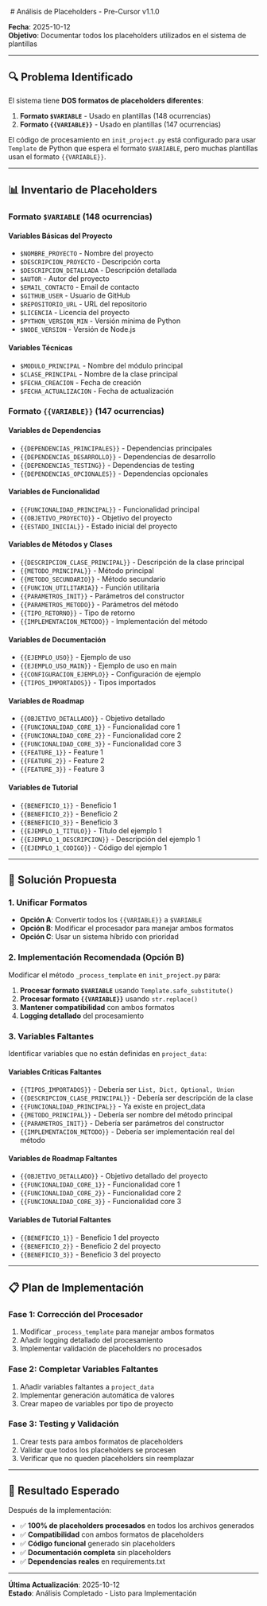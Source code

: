  # Análisis de Placeholders - Pre-Cursor v1.1.0

**Fecha**: 2025-10-12  
**Objetivo**: Documentar todos los placeholders utilizados en el sistema de plantillas

---

## 🔍 Problema Identificado

El sistema tiene **DOS formatos de placeholders diferentes**:

1. **Formato `$VARIABLE`** - Usado en plantillas (148 ocurrencias)
2. **Formato `{{VARIABLE}}`** - Usado en plantillas (147 ocurrencias)

El código de procesamiento en `init_project.py` está configurado para usar `Template` de Python que espera el formato `$VARIABLE`, pero muchas plantillas usan el formato `{{VARIABLE}}`.

---

## 📊 Inventario de Placeholders

### Formato `$VARIABLE` (148 ocurrencias)

#### Variables Básicas del Proyecto
- `$NOMBRE_PROYECTO` - Nombre del proyecto
- `$DESCRIPCION_PROYECTO` - Descripción corta
- `$DESCRIPCION_DETALLADA` - Descripción detallada
- `$AUTOR` - Autor del proyecto
- `$EMAIL_CONTACTO` - Email de contacto
- `$GITHUB_USER` - Usuario de GitHub
- `$REPOSITORIO_URL` - URL del repositorio
- `$LICENCIA` - Licencia del proyecto
- `$PYTHON_VERSION_MIN` - Versión mínima de Python
- `$NODE_VERSION` - Versión de Node.js

#### Variables Técnicas
- `$MODULO_PRINCIPAL` - Nombre del módulo principal
- `$CLASE_PRINCIPAL` - Nombre de la clase principal
- `$FECHA_CREACION` - Fecha de creación
- `$FECHA_ACTUALIZACION` - Fecha de actualización

### Formato `{{VARIABLE}}` (147 ocurrencias)

#### Variables de Dependencias
- `{{DEPENDENCIAS_PRINCIPALES}}` - Dependencias principales
- `{{DEPENDENCIAS_DESARROLLO}}` - Dependencias de desarrollo
- `{{DEPENDENCIAS_TESTING}}` - Dependencias de testing
- `{{DEPENDENCIAS_OPCIONALES}}` - Dependencias opcionales

#### Variables de Funcionalidad
- `{{FUNCIONALIDAD_PRINCIPAL}}` - Funcionalidad principal
- `{{OBJETIVO_PROYECTO}}` - Objetivo del proyecto
- `{{ESTADO_INICIAL}}` - Estado inicial del proyecto

#### Variables de Métodos y Clases
- `{{DESCRIPCION_CLASE_PRINCIPAL}}` - Descripción de la clase principal
- `{{METODO_PRINCIPAL}}` - Método principal
- `{{METODO_SECUNDARIO}}` - Método secundario
- `{{FUNCION_UTILITARIA}}` - Función utilitaria
- `{{PARAMETROS_INIT}}` - Parámetros del constructor
- `{{PARAMETROS_METODO}}` - Parámetros del método
- `{{TIPO_RETORNO}}` - Tipo de retorno
- `{{IMPLEMENTACION_METODO}}` - Implementación del método

#### Variables de Documentación
- `{{EJEMPLO_USO}}` - Ejemplo de uso
- `{{EJEMPLO_USO_MAIN}}` - Ejemplo de uso en main
- `{{CONFIGURACION_EJEMPLO}}` - Configuración de ejemplo
- `{{TIPOS_IMPORTADOS}}` - Tipos importados

#### Variables de Roadmap
- `{{OBJETIVO_DETALLADO}}` - Objetivo detallado
- `{{FUNCIONALIDAD_CORE_1}}` - Funcionalidad core 1
- `{{FUNCIONALIDAD_CORE_2}}` - Funcionalidad core 2
- `{{FUNCIONALIDAD_CORE_3}}` - Funcionalidad core 3
- `{{FEATURE_1}}` - Feature 1
- `{{FEATURE_2}}` - Feature 2
- `{{FEATURE_3}}` - Feature 3

#### Variables de Tutorial
- `{{BENEFICIO_1}}` - Beneficio 1
- `{{BENEFICIO_2}}` - Beneficio 2
- `{{BENEFICIO_3}}` - Beneficio 3
- `{{EJEMPLO_1_TITULO}}` - Título del ejemplo 1
- `{{EJEMPLO_1_DESCRIPCION}}` - Descripción del ejemplo 1
- `{{EJEMPLO_1_CODIGO}}` - Código del ejemplo 1

---

## 🔧 Solución Propuesta

### 1. Unificar Formatos
- **Opción A**: Convertir todos los `{{VARIABLE}}` a `$VARIABLE`
- **Opción B**: Modificar el procesador para manejar ambos formatos
- **Opción C**: Usar un sistema híbrido con prioridad

### 2. Implementación Recomendada (Opción B)
Modificar el método `_process_template` en `init_project.py` para:

1. **Procesar formato `$VARIABLE`** usando `Template.safe_substitute()`
2. **Procesar formato `{{VARIABLE}}`** usando `str.replace()`
3. **Mantener compatibilidad** con ambos formatos
4. **Logging detallado** del procesamiento

### 3. Variables Faltantes
Identificar variables que no están definidas en `project_data`:

#### Variables Críticas Faltantes
- `{{TIPOS_IMPORTADOS}}` - Debería ser `List, Dict, Optional, Union`
- `{{DESCRIPCION_CLASE_PRINCIPAL}}` - Debería ser descripción de la clase
- `{{FUNCIONALIDAD_PRINCIPAL}}` - Ya existe en project_data
- `{{METODO_PRINCIPAL}}` - Debería ser nombre del método principal
- `{{PARAMETROS_INIT}}` - Debería ser parámetros del constructor
- `{{IMPLEMENTACION_METODO}}` - Debería ser implementación real del método

#### Variables de Roadmap Faltantes
- `{{OBJETIVO_DETALLADO}}` - Objetivo detallado del proyecto
- `{{FUNCIONALIDAD_CORE_1}}` - Funcionalidad core 1
- `{{FUNCIONALIDAD_CORE_2}}` - Funcionalidad core 2
- `{{FUNCIONALIDAD_CORE_3}}` - Funcionalidad core 3

#### Variables de Tutorial Faltantes
- `{{BENEFICIO_1}}` - Beneficio 1 del proyecto
- `{{BENEFICIO_2}}` - Beneficio 2 del proyecto
- `{{BENEFICIO_3}}` - Beneficio 3 del proyecto

---

## 📋 Plan de Implementación

### Fase 1: Corrección del Procesador
1. Modificar `_process_template` para manejar ambos formatos
2. Añadir logging detallado del procesamiento
3. Implementar validación de placeholders no procesados

### Fase 2: Completar Variables Faltantes
1. Añadir variables faltantes a `project_data`
2. Implementar generación automática de valores
3. Crear mapeo de variables por tipo de proyecto

### Fase 3: Testing y Validación
1. Crear tests para ambos formatos de placeholders
2. Validar que todos los placeholders se procesen
3. Verificar que no queden placeholders sin reemplazar

---

## 🎯 Resultado Esperado

Después de la implementación:
- ✅ **100% de placeholders procesados** en todos los archivos generados
- ✅ **Compatibilidad** con ambos formatos de placeholders
- ✅ **Código funcional** generado sin placeholders
- ✅ **Documentación completa** sin placeholders
- ✅ **Dependencias reales** en requirements.txt

---

**Última Actualización**: 2025-10-12  
**Estado**: Análisis Completado - Listo para Implementación
